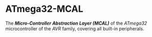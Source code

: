 # ATmega32-MCAL
The ***Micro-Controller Abstraction Layer (MCAL)*** of the *ATmega32* microcontroller of the *AVR* family, covering all built-in peripherals.
